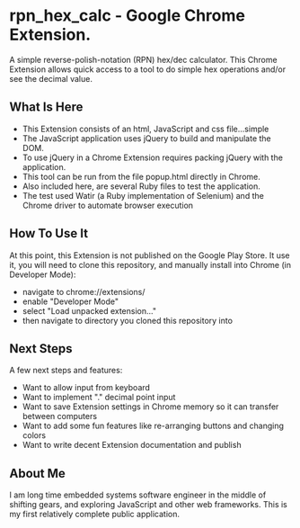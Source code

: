 # rpn_hex_calc - Google Chrome Extension.

A simple reverse-polish-notation (RPN) hex/dec calculator.  This Chrome Extension allows quick access to a tool to do simple hex operations and/or see the decimal value.

## What Is Here

- This Extension consists of an html, JavaScript and css file...simple
- The JavaScript application uses jQuery to build and manipulate the DOM.
- To use jQuery in a Chrome Extension requires packing jQuery with the application.
- This tool can be run from the file popup.html directly in Chrome.
- Also included here, are several Ruby files to test the application.
- The test used Watir (a Ruby implementation of Selenium) and the Chrome driver to automate browser execution

## How To Use It

At this point, this Extension is not published on the Google Play Store.  It use it, you will need to clone this repository, and manually install into Chrome (in Developer Mode):

- navigate to chrome://extensions/
- enable "Developer Mode"
- select "Load unpacked extension..."
- then navigate to directory you cloned this repository into

## Next Steps

A few next steps and features:

- Want to allow input from keyboard
- Want to implement "." decimal point input
- Want to save Extension settings in Chrome memory so it can transfer between computers
- Want to add some fun features like re-arranging buttons and changing colors
- Want to write decent Extension documentation and publish

## About Me
I am long time embedded systems software engineer in the middle of shifting gears, and exploring JavaScript and other web frameworks.  This is my first relatively complete public application.
